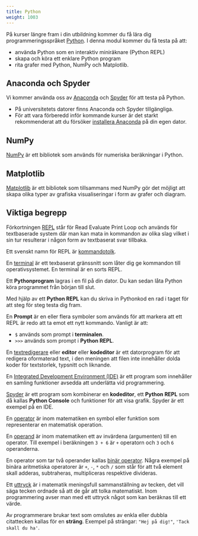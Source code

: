 ```yaml
---
title: Python
weight: 1003
---
```


På kurser längre fram i din utbildning kommer du få lära dig
programmeringsspråket [Python][wp-python]. I denna modul kommer du få testa på att:

-  använda Python som en interaktiv miniräknare (Python REPL)
-  skapa och köra ett enklare Python program
-  rita grafer med Python, NumPy och Matplotlib.

[wp-python]: https://sv.wikipedia.org/wiki/Python_(programspr%C3%A5k)


## Anaconda och Spyder

Vi kommer använda oss av [Anaconda][anaconda] och [Spyder][spyder] för att testa på Python. 

- På universitetets datorer finns Anaconda och Spyder tillgängliga.
- För att vara förberedd inför kommande kurser är det starkt rekommenderat
  att du försöker [installera Anaconda][download-anaconda] på din egen
  dator. 
  
[download-anaconda]: https://www.anaconda.com/download/

[anaconda]: https://en.wikipedia.org/wiki/Anaconda_(Python_distribution)

[spyder]: https://en.wikipedia.org/wiki/Spyder_(software) 


  
## NumPy

[NumPy][numpy] är ett bibliotek som används för numeriska beräkningar i Python. 

[numpy]: https://numpy.org/

## Matplotlib

[Matplotlib][matplotlib] är ett bibliotek som tillsammans med NumPy gör det
möjligt att skapa olika typer av grafiska visualiseringar i form av grafer och
diagram. 

[matplotlib]: https://matplotlib.org/

## Viktiga begrepp

Förkortningen [REPL][repl] står för Read Evaluate Print Loop och används för
textbaserade system där man kan mata in kommandon av olika slag vilket i sin tur
resulterar i någon form av textbaserat svar tillbaka. 

[repl]: https://en.wikipedia.org/wiki/Read%E2%80%93eval%E2%80%93print_loop
Ett svenskt namn för REPL är [kommandotolk][kommandotolk].

[kommandotolk]: https://sv.wikipedia.org/wiki/Kommandotolk

En [terminal][terminal] är ett texbaserat gränssnitt som låter dig ge kommandon till
operativsystemet. En terminal är en sorts REPL. 
 

[terminal]: https://sv.wikipedia.org/wiki/Terminalemulator

Ett **Pythonprogram** lagras i en fil på din dator. Du kan sedan låta Python
köra programmet från början till slut. 

Med hjälp av ett **Python REPL** kan du skriva in Pythonkod en rad i taget för
att steg för steg testa dig fram.

En **Prompt** är en eller flera symboler som används för att markera att ett
REPL är redo att ta emot ett nytt kommando. Vanligt är att: 

- `$` används som prompt i **terminalen**.
- `>>>` används som prompt i **Python REPL**.

En [textredigerare][textredigerare] eller **editor** eller **kodeditor** är ett datorprogram för att redigera
oformaterad text, i den meningen att filen inte innehåller dolda koder för
textstorlek, typsnitt och liknande.

[textredigerare]: https://sv.wikipedia.org/wiki/Textredigerare

En [Integrated Development Environment (IDE)][ide] är ett program som innehåller en samling funktioner
avsedda att underlätta vid programmering. 

[ide]: https://sv.wikipedia.org/wiki/Integrerad_utvecklingsmilj%C3%B6

[Spyder][spyder] är ett program som kombinerar en **kodeditor**, ett **Python
REPL** som då kallas **Python Console** och funktioner för att visa grafik.
Spyder är ett exempel på en IDE. 


En [operator][operator] är inom matematiken en symbol eller funktion som representerar en
matematisk operation. 

[operator]: https://sv.wikipedia.org/wiki/Operator

En [operand][operand] är inom matematiken ett av invärdena (argumenten) till en
operator. Till exempel i beräkningen `3 + 6` är `+` operatorn och `3` och `6`
operanderna.

[operand]: https://sv.wikipedia.org/wiki/Operand

En operator som tar två operander kallas [binär operator][binär-operator]. Några exempel på
binära aritmetiska operatorer är `+`, `-`, `*` och `/` som står för att två element
skall adderas, subtraheras, multipliceras respektive divideras.

[binär-operator]: https://sv.wikipedia.org/wiki/Bin%C3%A4r_operator

Ett [uttryck][uttryck] är i matematik meningsfull sammanställning av tecken, det vill
säga tecken ordnade så att de går att tolka matematiskt. Inom programmering
avser man med ett uttryck något som kan beräknas till ett värde. 

[uttryck]: https://sv.wikipedia.org/wiki/Matematiskt_uttryck

Av programmerare brukar text som omslutes av enkla eller dubbla citattecken
kallas för en **sträng**. Exempel på strängar: `"Hej på dig!"`, `'Tack skall du
ha'`.
